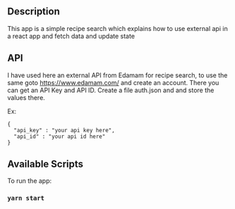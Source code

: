 ## Description
 This app is a simple recipe search which explains how to use external api in a react app and fetch data and update state

## API

  I have used here an external API from Edamam for recipe search, to use the same goto https://www.edamam.com/ and create an account. There you can get an API Key and API ID. Create a file auth.json and and store the values there.

  Ex:

    {
      "api_key" : "your api key here",
      "api_id" : "your api id here"
    }

## Available Scripts

To run the app:

### `yarn start`
